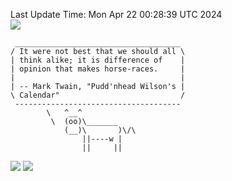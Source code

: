 Last Update Time: 
Mon Apr 22 00:28:39 UTC 2024
<br>![](https://img.shields.io/badge/%E5%A4%A7%E5%AE%B6-%E5%AE%89%E5%AE%89-green)<br>
```
 _____________________________________
/ It were not best that we should all \
| think alike; it is difference of    |
| opinion that makes horse-races.     |
|                                     |
| -- Mark Twain, "Pudd'nhead Wilson's |
\ Calendar"                           /
 -------------------------------------
        \   ^__^
         \  (oo)\_______
            (__)\       )\/\
                ||----w |
                ||     ||
```
![](https://github-readme-stats.vercel.app/api?username=chenlitw)
![](https://github-readme-stats.vercel.app/api/top-langs/?username=chenlitw)
